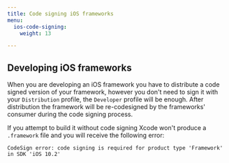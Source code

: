 ```yaml
---
title: Code signing iOS frameworks
menu:
  ios-code-signing:
    weight: 13

---
```

## Developing iOS frameworks

When you are developing an iOS framework you have to distribute a code signed version of your framework, however you don't need to sign it with your `Distribution` profile, the `Developer` profile will be enough.
After distribution the framework will be re-codesigned by the frameworks' consumer during the code signing process.

If you attempt to build it without code signing Xcode won't produce a `.framework` file and you will receive the following error:

    CodeSign error: code signing is required for product type 'Framework' in SDK 'iOS 10.2'